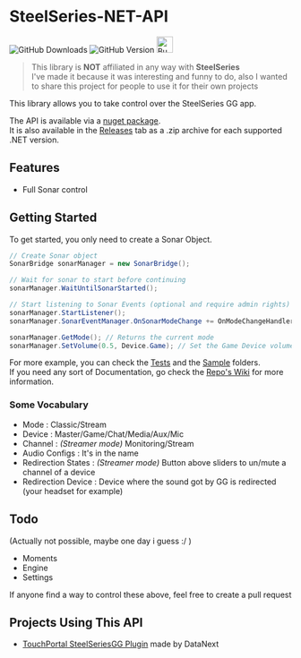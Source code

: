 # SteelSeries-NET-API

![GitHub Downloads](https://img.shields.io/github/downloads/DataNext27/SteelSeries-NET-API/total?style=for-the-badge&color=6fca00&link=https%3A%2F%2Fgithub.com%2FDataNext27%2FSteelSeries-NET-API%2Freleases)
![GitHub Version](https://img.shields.io/github/v/tag/DataNext27/SteelSeries-NET-API?style=for-the-badge&label=Version&link=https%3A%2F%2Fgithub.com%2FDataNext27%2FSteelSeries-NET-API%2Freleases%2Flatest)
<a href='https://ko-fi.com/M4M2VL6WW' target='_blank'><img height='29' style='border:0px;height:29px;' src='https://storage.ko-fi.com/cdn/brandasset/kofi_button_dark.png' border='0' alt='Buy Me a Coffee at ko-fi.com' /></a> </br>
> This library is **NOT** affiliated in any way with **SteelSeries**  
> I've made it because it was interesting and funny to do, also I wanted to share this project for people to use it for their own projects

This library allows you to take control over the SteelSeries GG app.

The API is available via a [nuget package](https://www.nuget.org/packages/Steelseries-NET-API).  
It is also available in the [Releases](https://github.com/mpaperno/SteelSeries-NET-API/releases) tab as a .zip archive for each supported .NET version.

## Features
 - Full Sonar control

## Getting Started
To get started, you only need to create a Sonar Object.
`````csharp
// Create Sonar object
SonarBridge sonarManager = new SonarBridge();

// Wait for sonar to start before continuing
sonarManager.WaitUntilSonarStarted();

// Start listening to Sonar Events (optional and require admin rights)
sonarManager.StartListener();
sonarManager.SonarEventManager.OnSonarModeChange += OnModeChangeHandler; // Register event

sonarManager.GetMode(); // Returns the current mode
sonarManager.SetVolume(0.5, Device.Game); // Set the Game Device volume
`````
For more example, you can check the [Tests](https://github.com/DataNext27/SteelSeries-NET-API/tree/main/SteelSeriesAPI.Tests) and the [Sample](https://github.com/DataNext27/SteelSeries-NET-API/tree/main/SteelSeriesAPI.Sample) folders.  
If you need any sort of Documentation, go check the [Repo's Wiki](https://github.com/DataNext27/SteelSeries-NET-API/wiki) for more information.

### Some Vocabulary
- Mode : Classic/Stream
- Device : Master/Game/Chat/Media/Aux/Mic
- Channel : *(Streamer mode)* Monitoring/Stream
- Audio Configs : It's in the name
- Redirection States : *(Streamer mode)* Button above sliders to un/mute a channel of a device
- Redirection Device : Device where the sound got by GG is redirected (your headset for example)

## Todo
(Actually not possible, maybe one day i guess :/ )
- Moments
- Engine
- Settings

If anyone find a way to control these above, feel free to create a pull request

## Projects Using This API
- [TouchPortal SteelSeriesGG Plugin](https://github.com/DataNext27/TouchPortal_SteelSeriesGG) made by DataNext